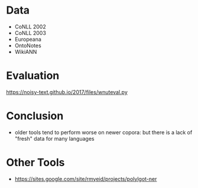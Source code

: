 # Data

- CoNLL 2002
- CoNLL 2003
- Europeana
- OntoNotes
- WikiANN


# Evaluation

https://noisy-text.github.io/2017/files/wnuteval.py


# Conclusion

- older tools tend to perform worse on newer copora: but there is a lack of "fresh" data for many languages

# Other Tools

- https://sites.google.com/site/rmyeid/projects/polylgot-ner